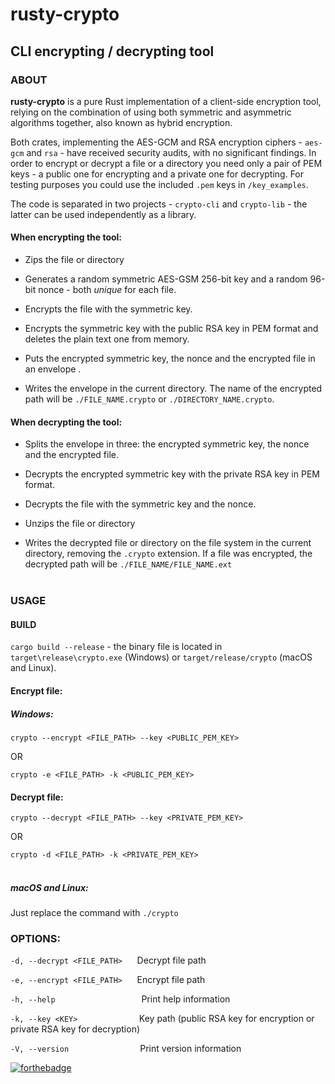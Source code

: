 # rusty-crypto
## CLI encrypting / decrypting tool

### ABOUT
**rusty-crypto** is a pure Rust implementation of a client-side encryption tool, 
relying on the combination of using both symmetric and asymmetric algorithms together, 
also known as hybrid encryption.

Both crates, implementing the AES-GCM and RSA encryption ciphers - `aes-gcm` and `rsa` - have received security audits, with no significant findings.
In order to encrypt or decrypt a file or a directory you need only a pair of PEM keys - a public one for encrypting and a private one for decrypting. 
For testing purposes you could use the included `.pem` keys in `/key_examples`.

The code is separated in two projects - `crypto-cli` and `crypto-lib` - the latter can be used independently as a library.


#### When encrypting the tool: 

- Zips the file or directory

- Generates a random symmetric AES-GSM 256-bit key and a random 96-bit nonce - both _unique_ for each file. 

- Encrypts the file with the symmetric key.

- Encrypts the symmetric key with the public RSA key in PEM format and deletes the plain text one from memory.

- Puts the encrypted symmetric key, the nonce and the encrypted file in an envelope .

- Writes the envelope in the current directory. The name of the encrypted path will be `./FILE_NAME.crypto` or `./DIRECTORY_NAME.crypto`.

#### When decrypting the tool:

- Splits the envelope in three: the encrypted symmetric key, the nonce and the encrypted file.

- Decrypts the encrypted symmetric key with the private RSA key in PEM format.

- Decrypts the file with the symmetric key and the nonce.

- Unzips the file or directory

- Writes the decrypted file or directory on the file system in the current directory, removing the `.crypto` extension. 
If a file was encrypted, the decrypted path will be `./FILE_NAME/FILE_NAME.ext`
  <br/><br/>

### USAGE

#### BUILD

`cargo build --release` - the binary file is located in `target\release\crypto.exe` (Windows) 
or `target/release/crypto` (macOS and Linux).

#### Encrypt file:

##### Windows:

`crypto --encrypt <FILE_PATH> --key <PUBLIC_PEM_KEY>`

OR

`crypto -e <FILE_PATH> -k <PUBLIC_PEM_KEY>`

#### Decrypt file:

`crypto --decrypt <FILE_PATH> --key <PRIVATE_PEM_KEY>`

OR

`crypto -d <FILE_PATH> -k <PRIVATE_PEM_KEY>`
<br/><br/>

##### macOS and Linux:

Just replace the command with `./crypto`

### OPTIONS:

`-d, --decrypt <FILE_PATH>`&nbsp;&nbsp;&nbsp;&nbsp;&nbsp;&nbsp;Decrypt file path

`-e, --encrypt <FILE_PATH>`&nbsp;&nbsp;&nbsp;&nbsp;&nbsp;&nbsp;Encrypt file path

`-h, --help`&nbsp;&nbsp;&nbsp;&nbsp;&nbsp;&nbsp;&nbsp;&nbsp;&nbsp;&nbsp;&nbsp;&nbsp;&nbsp;&nbsp;&nbsp;&nbsp;&nbsp;&nbsp;&nbsp;&nbsp;&nbsp;&nbsp;&nbsp;&nbsp;&nbsp;&nbsp;&nbsp;&nbsp;&nbsp;&nbsp;&nbsp;&nbsp;&nbsp;&nbsp;&nbsp;Print help information

`-k, --key <KEY>`&nbsp;&nbsp;&nbsp;&nbsp;&nbsp;&nbsp;&nbsp;&nbsp;&nbsp;&nbsp;&nbsp;&nbsp;&nbsp;&nbsp;&nbsp;&nbsp;&nbsp;&nbsp;&nbsp;&nbsp;&nbsp;&nbsp;&nbsp;&nbsp;&nbsp;Key path (public RSA key for encryption or private RSA key for decryption)

`-V, --version`&nbsp;&nbsp;&nbsp;&nbsp;&nbsp;&nbsp;&nbsp;&nbsp;&nbsp;&nbsp;&nbsp;&nbsp;&nbsp;&nbsp;&nbsp;&nbsp;&nbsp;&nbsp;&nbsp;&nbsp;&nbsp;&nbsp;&nbsp;&nbsp;&nbsp;&nbsp;&nbsp;&nbsp;&nbsp;Print version information

[![forthebadge](https://forthebadge.com/images/badges/made-with-rust.svg)](https://forthebadge.com)
